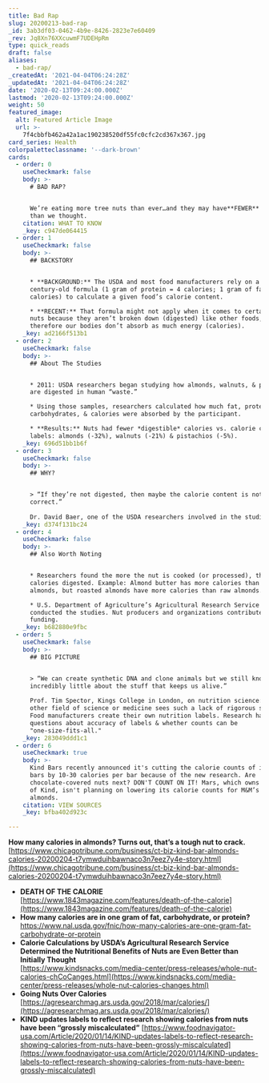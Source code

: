 ```yaml
---
title: Bad Rap
slug: 20200213-bad-rap
_id: 3ab3df03-0462-4b9e-8426-2823e7e60409
_rev: Jq8Xn76XXcuwmF7UDEHpRm
type: quick_reads
draft: false
aliases:
  - bad-rap/
_createdAt: '2021-04-04T06:24:28Z'
_updatedAt: '2021-04-04T06:24:28Z'
date: '2020-02-13T09:24:00.000Z'
lastmod: '2020-02-13T09:24:00.000Z'
weight: 50
featured_image:
  alt: Featured Article Image
  url: >-
    7f4cbbfb462a42a1ac190238520df55fc0cfc2cd367x367.jpg
card_series: Health
colorpaletteclassname: '--dark-brown'
cards:
  - order: 0
    useCheckmark: false
    body: >-
      # BAD RAP?


      We’re eating more tree nuts than ever…and they may have**FEWER** calories
      than we thought.
    citation: WHAT TO KNOW
    _key: c947de064415
  - order: 1
    useCheckmark: false
    body: >-
      ## BACKSTORY


      * **BACKGROUND:** The USDA and most food manufacturers rely on a
      century-old formula (1 gram of protein = 4 calories; 1 gram of fat = 9
      calories) to calculate a given food’s calorie content.

      * **RECENT:** That formula might not apply when it comes to certain tree
      nuts because they aren’t broken down (digested) like other foods, and
      therefore our bodies don’t absorb as much energy (calories).
    _key: ad2166f513b1
  - order: 2
    useCheckmark: false
    body: >-
      ## About The Studies


      * 2011: USDA researchers began studying how almonds, walnuts, & pistachios
      are digested in human “waste.”

      * Using those samples, researchers calculated how much fat, protein,
      carbohydrates, & calories were absorbed by the participant.

      * **Results:** Nuts had fewer *digestible* calories vs. calorie counts on
      labels: almonds (-32%), walnuts (-21%) & pistachios (-5%).
    _key: 696d51bb1b6f
  - order: 3
    useCheckmark: false
    body: >-
      ## WHY?


      > “If they’re not digested, then maybe the calorie content is not
      correct.”  
        
      Dr. David Baer, one of the USDA researchers involved in the studies.
    _key: d374f131bc24
  - order: 4
    useCheckmark: false
    body: >-
      ## Also Worth Noting


      * Researchers found the more the nut is cooked (or processed), the more
      calories digested. Example: Almond butter has more calories than roasted
      almonds, but roasted almonds have more calories than raw almonds.

      * U.S. Department of Agriculture’s Agricultural Research Service unit
      conducted the studies. Nut producers and organizations contributed
      funding.
    _key: b682880e9fbc
  - order: 5
    useCheckmark: false
    body: >-
      ## BIG PICTURE


      > “We can create synthetic DNA and clone animals but we still know
      incredibly little about the stuff that keeps us alive.”  
        
      Prof. Tim Spector, Kings College in London, on nutrition science: "No
      other field of science or medicine sees such a lack of rigorous studies."
      Food manufacturers create their own nutrition labels. Research has raised
      questions about accuracy of labels & whether counts can be
      "one-size-fits-all."
    _key: 283049ddd1c1
  - order: 6
    useCheckmark: true
    body: >-
      Kind Bars recently announced it's cutting the calorie counts of its nut
      bars by 10-30 calories per bar because of the new research. Are
      chocolate-covered nuts next? DON'T COUNT ON IT! Mars, which owns a share
      of Kind, isn't planning on lowering its calorie counts for M&M’s with
      almonds.
    citation: VIEW SOURCES
    _key: bfba402d923c

---
```

**How many calories in almonds? Turns out, that’s a tough nut to crack.**  
[https://www.chicagotribune.com/business/ct-biz-kind-bar-almonds-calories-20200204-t7ymwduihbawnaco3n7eez7y4e-story.html](https://www.chicagotribune.com/business/ct-biz-kind-bar-almonds-calories-20200204-t7ymwduihbawnaco3n7eez7y4e-story.html)

* **DEATH OF THE CALORIE**  
[https://www.1843magazine.com/features/death-of-the-calorie](https://www.1843magazine.com/features/death-of-the-calorie)
* **How many calories are in one gram of fat, carbohydrate, or protein?**  
https://www.nal.usda.gov/fnic/how-many-calories-are-one-gram-fat-carbohydrate-or-protein
* **Calorie Calculations by USDA’s Agricultural Research Service Determined the Nutritional Benefits of Nuts are Even Better than Initially Thought**  
[https://www.kindsnacks.com/media-center/press-releases/whole-nut-calories-chCoCanges.html](https://www.kindsnacks.com/media-center/press-releases/whole-nut-calories-changes.html)
* **Going Nuts Over Calories**  
[https://agresearchmag.ars.usda.gov/2018/mar/calories/](https://agresearchmag.ars.usda.gov/2018/mar/calories/)
* **KIND updates labels to reflect research showing calories from nuts have been “grossly miscalculated”** [https://www.foodnavigator-usa.com/Article/2020/01/14/KIND-updates-labels-to-reflect-research-showing-calories-from-nuts-have-been-grossly-miscalculated](https://www.foodnavigator-usa.com/Article/2020/01/14/KIND-updates-labels-to-reflect-research-showing-calories-from-nuts-have-been-grossly-miscalculated)